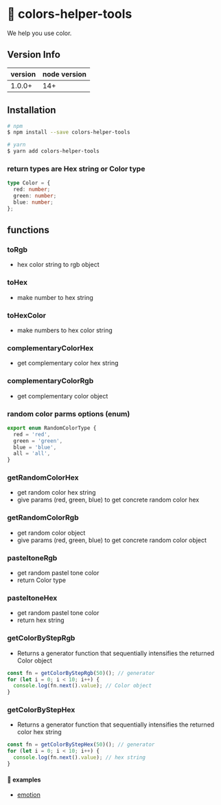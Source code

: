 # 🎨 colors-helper-tools

We help you use color.

## Version Info

| version | node version |
| ------- | ------------ |
| 1.0.0+  | 14+          |

## Installation

```bash
# npm
$ npm install --save colors-helper-tools

# yarn
$ yarn add colors-helper-tools
```

### return types are Hex string or Color type

```typescript
type Color = {
  red: number;
  green: number;
  blue: number;
};
```

## functions

### toRgb

- hex color string to rgb object

### toHex

- make number to hex string

### toHexColor

- make numbers to hex color string

### complementaryColorHex

- get complementary color hex string

### complementaryColorRgb

- get complementary color object

### random color parms options (enum)

```ts
export enum RandomColorType {
  red = 'red',
  green = 'green',
  blue = 'blue',
  all = 'all',
}
```

### getRandomColorHex

- get random color hex string
- give params (red, green, blue) to get concrete random color hex

### getRandomColorRgb

- get random color object
- give params (red, green, blue) to get concrete random color object

### pasteltoneRgb

- get random pastel tone color
- return Color type

### pasteltoneHex

- get random pastel tone color
- return hex string

### getColorByStepRgb

- Returns a generator function that sequentially intensifies the returned Color object

```ts
const fn = getColorByStepRgb(50)(); // generator
for (let i = 0; i < 10; i++) {
  console.log(fn.next().value); // Color object
}
```

### getColorByStepHex

- Returns a generator function that sequentially intensifies the returned color hex string

```ts
const fn = getColorByStepHex(50)(); // generator
for (let i = 0; i < 10; i++) {
  console.log(fn.next().value); // hex string
}
```

#### 🎈 examples

- <a href="./examples/emotion_example.tsx">emotion</a>
